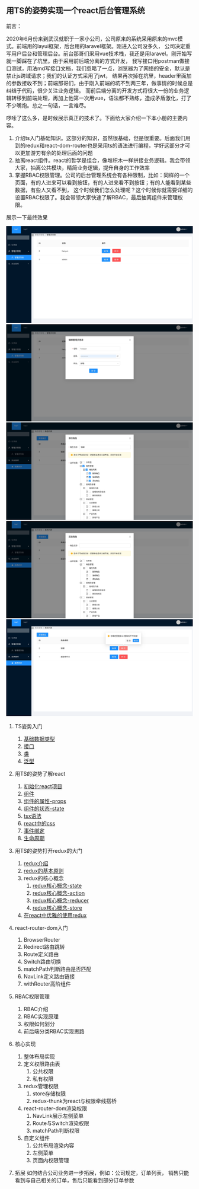 ## 用TS的姿势实现一个react后台管理系统

前言：

2020年6月份来到武汉就职于一家小公司，公司原来的系统采用原来的mvc模式。前端用的layui框架，后台用的laravel框架。刚进入公司没多久，
公司决定重写用户后台和管理后台。前台那哥们采用vue技术栈，我还是用laravel。刚开始写就一脚踩在了坑里。由于采用前后端分离的方式开发，
我写接口用postman做接口测试，用法md写接口文档，我们忽略了一点，浏览器为了网络的安全，默认是禁止js跨域请求；我们的认证方式采用了jwt，
结果再次掉在坑里，header里面加的参数接收不到；前端那哥们，由于刚入前端的坑不到两三年，做事情的时候总是纠结于代码，很少关注业务逻辑。
而前后端分离的开发方式将很大一份的业务逻辑转移到前端处理，再加上他第一次用vue，语法都不熟练，造成矛盾激化，打了不少嘴炮。总之一句话，一言难尽。

啰嗦了这么多，是时候展示真正的技术了。下面给大家介绍一下本小册的主要内容。

1.  介绍ts入门基础知识。这部分的知识，虽然很基础，但是很重要。后面我们用到的redux和react-dom-router也是采用ts的语法进行编程，学好这部分才可以更加游刃有余的处理后面的问题
2.  抽离react组件。react的哲学是组合，像堆积木一样拼接业务逻辑。我会带领大家，抽离公共模块，精简业务逻辑，提升自身的工作效率
3.  掌握RBAC权限管理。公司的后台管理系统会有各种限制，比如：同样的一个页面，有的人进来可以看到按钮，有的人进来看不到按钮；有的人能看到某些数据，有些人又看不到，
这个时候我们怎么处理呢？这个时候你就需要详细的设置RBAC权限了。我会带领大家快速了解RBAC，最后抽离组件来管理权限。

展示一下最终效果

![pic](./md/img/chrome-capture1.jpg)
![pic](./md/img/chrome-capture2.jpg)
![pic](./md/img/chrome-capture3.jpg)
![pic](./md/img/chrome-capture4.jpg)
![pic](./md/img/chrome-capture5.jpg)


1. TS姿势入门
    1.  [基础数据类型](./md/1/基础数据类型.md)
    3.  [接口](./md/1/接口.md)
    4.  [类](./md/1/类.md)
    5.  [泛型](./md/1/泛型.md)
2.  用TS的姿势了解react
    1.  [初始化react项目](./md/2/项目初始化.md)
    2.  [组件](./md/2/组件.md)
    3.  [组件的属性-props](./md/2/组件的属性-props.md)
    4.  [组件的状态-state](./md/2/组件的状态-state.md)
    5.  [tsx语法](./md/2/tsx语法.md)
    6.  [react中的css](./md/2/react中的css.md)
    5.  [事件绑定](./md/2/事件绑定.md)
    6.  [生命周期](./md/2/生命周期.md)
3.  用TS的姿势打开redux的大门
    1.  [redux介绍](./md/3/redux介绍.md)
    2.  [redux的基本原则](./md/3/redux基本原则.md)
    3.  redux的核心概念
        1. [redux核心概念-state](./md/3/redux核心概念-state.md)
        2. [redux核心概念-action](./md/3/redux核心概念-action.md)
        3. [redux核心概念-reducer](./md/3/redux核心概念-reducer.md)
        4. [redux核心概念-store](./md/3/redux核心概念-store.md)
    4.  [在react中优雅的使用redux](./md/3/在react中优雅的使用redux.md)
    
4.  react-router-dom入门
    1.  BrowserRouter
    2.  Redirect路由跳转
    3.  Route定义路由
    4.  Switch路由切换
    5.  matchPath判断路由是否匹配
    6.  NavLink定义路由链接
    7.  withRouter高阶组件
    
5.  RBAC权限管理
    1.  RBAC介绍
    2.  RBAC实现原理
    3.  权限如何划分
    4.  前后端分类RBAC实现思路

6.  核心实现
    1.  整体布局实现
    2.  定义权限路由表
        1.  公共权限
        2.  私有权限
    3.  redux管理权限
        1.  store存储权限
        2.  redux-thunk为react与权限牵线搭桥   
    4.  react-router-dom渲染权限
        1.  NavLink展示左侧菜单
        2.  Route与Switch渲染权限
        3.  matchPath判断权限
    5.  自定义组件
        1.  公共布局渲染内容
        2.  左侧菜单
        3.  页面内权限管理
    
7.  拓展
    如何结合公司业务进一步拓展，例如：公司规定，订单列表，
    销售只能看到与自己相关的订单，售后只能看到部分订单参数
